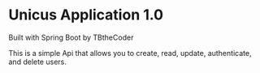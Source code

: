 Unicus Application 1.0
=======================
Built with Spring Boot by TBtheCoder

This is a simple Api that allows you to create, read, update, authenticate, and delete users.


